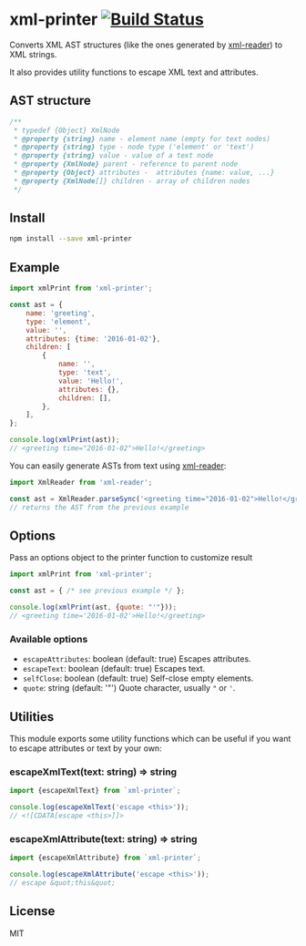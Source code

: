 # xml-printer [![Build Status](https://travis-ci.org/pladaria/xml-printer.svg)](https://travis-ci.org/pladaria/xml-printer)

Converts XML AST structures (like the ones generated by [xml-reader](https://www.github.com/pladaria/xml-reader)) to XML strings.

It also provides utility functions to escape XML text and attributes.

## AST structure

```javascript
/**
 * typedef {Object} XmlNode
 * @property {string} name - element name (empty for text nodes)
 * @property {string} type - node type ('element' or 'text')
 * @property {string} value - value of a text node
 * @property {XmlNode} parent - reference to parent node
 * @property {Object} attributes -  attributes {name: value, ...}
 * @property {XmlNode[]} children - array of children nodes
 */
```
## Install

```bash
npm install --save xml-printer
```

## Example

```javascript
import xmlPrint from 'xml-printer';

const ast = {
    name: 'greeting',
    type: 'element',
    value: '',
    attributes: {time: '2016-01-02'},
    children: [
        {
            name: '',
            type: 'text',
            value: 'Hello!',
            attributes: {},
            children: [],
        },
    ],
};

console.log(xmlPrint(ast));
// <greeting time="2016-01-02">Hello!</greeting>
```

You can easily generate ASTs from text using [xml-reader](https://www.github.com/pladaria/xml-reader):

```javascript
import XmlReader from 'xml-reader';

const ast = XmlReader.parseSync('<greeting time="2016-01-02">Hello!</greeting>');
// returns the AST from the previous example
```

## Options

Pass an options object to the printer function to customize result

```javascript
import xmlPrint from 'xml-printer';

const ast = { /* see previous example */ };

console.log(xmlPrint(ast, {quote: "'"}));
// <greeting time='2016-01-02'>Hello!</greeting>
```

### Available options

- `escapeAttributes`: boolean (default: true) Escapes attributes.
- `escapeText`: boolean (default: true) Escapes text.
- `selfClose`: boolean (default: true) Self-close empty elements.
- `quote`: string (default: '"') Quote character, usually `"` or `'`.

## Utilities

This module exports some utility functions which can be useful if you want to escape attributes or text by your own:

### escapeXmlText(text: string) => string

```javascript
import {escapeXmlText} from `xml-printer`;

console.log(escapeXmlText('escape <this>'));
// <![CDATA[escape <this>]]>
```

### escapeXmlAttribute(text: string) => string

```javascript
import {escapeXmlAttribute} from `xml-printer`;

console.log(escapeXmlAttribute('escape <this>'));
// escape &quot;this&quot;
```

## License

MIT
